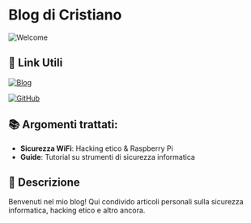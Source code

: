 # Blog di Cristiano 

![Welcome](https://img.shields.io/badge/Benvenuti%20nel%20mio%20blog-blueviolet?style=for-the-badge)

## 🔗 Link Utili

[![Blog](https://img.shields.io/badge/Blog-WiFi-Revenge.github.io%2Fblog-blue?style=for-the-badge)](https://WiFi-Revenge.github.io/blog)

[![GitHub](https://img.shields.io/badge/GitHub-WiFi-Revenge-black?style=for-the-badge&logo=github)](https://github.com/WiFi-Revenge)


## 📚 Argomenti trattati:
- **Sicurezza WiFi**: 
Hacking etico & Raspberry Pi 
- **Guide**: Tutorial su strumenti di sicurezza informatica

## 🚀 Descrizione
Benvenuti nel mio blog!
Qui condivido articoli personali sulla sicurezza informatica, hacking etico e altro ancora.

